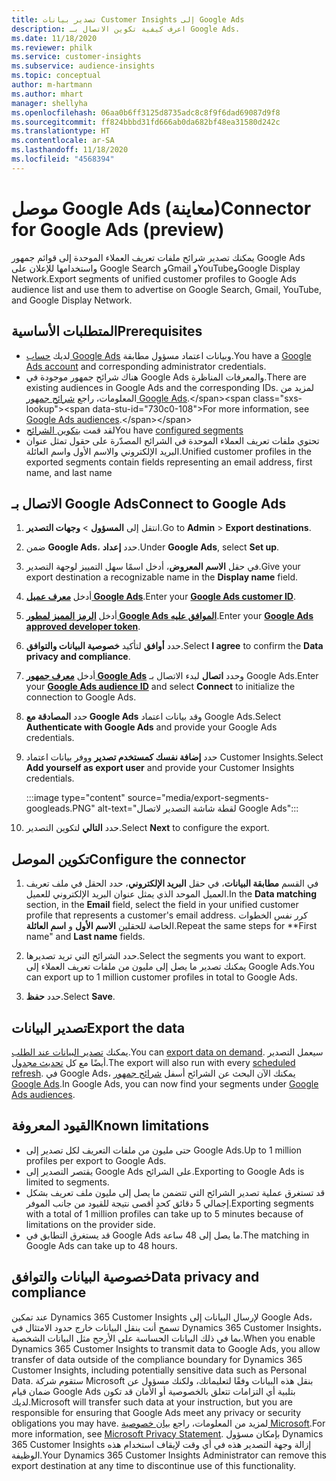 ```yaml
---
title: تصدير بيانات Customer Insights إلى Google Ads
description: اعرف كيفية تكوين الاتصال بـ Google Ads.
ms.date: 11/18/2020
ms.reviewer: philk
ms.service: customer-insights
ms.subservice: audience-insights
ms.topic: conceptual
author: m-hartmann
ms.author: mhart
manager: shellyha
ms.openlocfilehash: 06aa0b6ff3125d8735adc8c8f9f6dad69087d9f8
ms.sourcegitcommit: ff824bbbd31fd666ab0da682bf48ea31580d242c
ms.translationtype: HT
ms.contentlocale: ar-SA
ms.lasthandoff: 11/18/2020
ms.locfileid: "4568394"
---
```

# <a name="connector-for-google-ads-preview"></a><span data-ttu-id="730c0-103">موصل Google Ads (معاينة)</span><span class="sxs-lookup"><span data-stu-id="730c0-103">Connector for Google Ads (preview)</span></span>

<span data-ttu-id="730c0-104">يمكنك تصدير شرائح ملفات تعريف العملاء الموحدة إلى قوائم جمهور Google Ads واستخدامها للإعلان على Google Search وGmail وYouTubeوGoogle Display Network.</span><span class="sxs-lookup"><span data-stu-id="730c0-104">Export segments of unified customer profiles to Google Ads audience list and use them to advertise on Google Search, Gmail, YouTube, and Google Display Network.</span></span> 

## <a name="prerequisites"></a><span data-ttu-id="730c0-105">المتطلبات الأساسية</span><span class="sxs-lookup"><span data-stu-id="730c0-105">Prerequisites</span></span>

-   <span data-ttu-id="730c0-106">لديك [حساب Google Ads](https://ads.google.com/) وبيانات اعتماد مسؤول مطابقة.</span><span class="sxs-lookup"><span data-stu-id="730c0-106">You have a [Google Ads account](https://ads.google.com/) and corresponding administrator credentials.</span></span>
-   <span data-ttu-id="730c0-107">هناك شرائح جمهور موجودة في Google Ads والمعرفات المناظرة.</span><span class="sxs-lookup"><span data-stu-id="730c0-107">There are existing audiences in Google Ads and the corresponding IDs.</span></span> <span data-ttu-id="730c0-108">لمزيد من المعلومات، راجع [شرائح جمهور Google Ads](https://support.google.com/google-ads/answer/7558048?hl=en#:~:text=Audience%20lists%20is%20a%20section,Display%20Network%20through%20remarketing%20campaigns.).</span><span class="sxs-lookup"><span data-stu-id="730c0-108">For more information, see [Google Ads audiences](https://support.google.com/google-ads/answer/7558048?hl=en#:~:text=Audience%20lists%20is%20a%20section,Display%20Network%20through%20remarketing%20campaigns.).</span></span>
-   <span data-ttu-id="730c0-109">لقد قمت [بتكوين الشرائح](segments.md)</span><span class="sxs-lookup"><span data-stu-id="730c0-109">You have [configured segments](segments.md)</span></span>
-   <span data-ttu-id="730c0-110">تحتوي ملفات تعريف العملاء الموحدة في الشرائح المصدّرة على حقول تمثل عنوان البريد الإلكتروني والاسم الأول واسم العائلة.</span><span class="sxs-lookup"><span data-stu-id="730c0-110">Unified customer profiles in the exported segments contain fields representing an email address, first name, and last name</span></span>

## <a name="connect-to-google-ads"></a><span data-ttu-id="730c0-111">الاتصال بـ Google Ads</span><span class="sxs-lookup"><span data-stu-id="730c0-111">Connect to Google Ads</span></span>

1. <span data-ttu-id="730c0-112">انتقل إلى **المسؤول** > **وجهات التصدير**.</span><span class="sxs-lookup"><span data-stu-id="730c0-112">Go to **Admin** > **Export destinations**.</span></span>

1. <span data-ttu-id="730c0-113">ضمن **Google Ads**، حدد **إعداد**.</span><span class="sxs-lookup"><span data-stu-id="730c0-113">Under **Google Ads**, select **Set up**.</span></span>

1. <span data-ttu-id="730c0-114">في حقل **الاسم المعروض**، أدخل اسمًا سهل التمييز لوجهة التصدير.</span><span class="sxs-lookup"><span data-stu-id="730c0-114">Give your export destination a recognizable name in the **Display name** field.</span></span>

1. <span data-ttu-id="730c0-115">أدخل **[معرف عميل Google Ads](https://support.google.com/google-ads/answer/1704344)**.</span><span class="sxs-lookup"><span data-stu-id="730c0-115">Enter your **[Google Ads customer ID](https://support.google.com/google-ads/answer/1704344)**.</span></span>

1. <span data-ttu-id="730c0-116">أدخل **[الرمز المميز لمطور Google Ads الموافق عليه](https://developers.google.com/google-ads/api/docs/first-call/dev-token)**.</span><span class="sxs-lookup"><span data-stu-id="730c0-116">Enter your **[Google Ads approved developer token](https://developers.google.com/google-ads/api/docs/first-call/dev-token)**.</span></span>

1. <span data-ttu-id="730c0-117">حدد **أوافق** لتأكيد **خصوصية البيانات والتوافق‬**.</span><span class="sxs-lookup"><span data-stu-id="730c0-117">Select **I agree** to confirm the **Data privacy and compliance**.</span></span>

1. <span data-ttu-id="730c0-118">أدخل **[معرف جمهور Google Ads](https://support.google.com/google-ads/answer/7558048?hl=en#:~:text=Audience%20lists%20is%20a%20section,Display%20Network%20through%20remarketing%20campaigns.)** وحدد **اتصال** لبدء الاتصال بـ Google Ads.</span><span class="sxs-lookup"><span data-stu-id="730c0-118">Enter your **[Google Ads audience ID](https://support.google.com/google-ads/answer/7558048?hl=en#:~:text=Audience%20lists%20is%20a%20section,Display%20Network%20through%20remarketing%20campaigns.)** and select **Connect** to initialize the connection to Google Ads.</span></span>

1. <span data-ttu-id="730c0-119">حدد **المصادقة مع Google Ads** وقد بيانات اعتماد Google Ads.</span><span class="sxs-lookup"><span data-stu-id="730c0-119">Select **Authenticate with Google Ads** and provide your Google Ads credentials.</span></span>

1. <span data-ttu-id="730c0-120">حدد **إضافة نفسك كمستخدم تصدير** ووفر بيانات اعتماد Customer Insights.</span><span class="sxs-lookup"><span data-stu-id="730c0-120">Select **Add yourself as export user** and provide your Customer Insights credentials.</span></span>

   :::image type="content" source="media/export-segments-googleads.PNG" alt-text="لقطة شاشة التصدير لاتصال Google Ads":::

1. <span data-ttu-id="730c0-122">حدد **التالي** لتكوين التصدير.</span><span class="sxs-lookup"><span data-stu-id="730c0-122">Select **Next** to configure the export.</span></span>

## <a name="configure-the-connector"></a><span data-ttu-id="730c0-123">تكوين الموصل</span><span class="sxs-lookup"><span data-stu-id="730c0-123">Configure the connector</span></span>

1. <span data-ttu-id="730c0-124">في القسم **مطابقة البيانات**، في حقل **البريد الإلكتروني**، حدد الحقل في ملف تعريف العميل الموحد الذي يمثل عنوان البريد الإلكتروني للعميل.</span><span class="sxs-lookup"><span data-stu-id="730c0-124">In the **Data matching** section, in the **Email** field, select the field in your unified customer profile that represents a customer's email address.</span></span> <span data-ttu-id="730c0-125">كرر نفس الخطوات الخاصة للحقلين **الاسم الأول** و **اسم العائلة**.</span><span class="sxs-lookup"><span data-stu-id="730c0-125">Repeat the same steps for \*\*First name" and **Last name** fields.</span></span>

1. <span data-ttu-id="730c0-126">حدد الشرائح التي تريد تصديرها.</span><span class="sxs-lookup"><span data-stu-id="730c0-126">Select the segments you want to export.</span></span> <span data-ttu-id="730c0-127">يمكنك تصدير ما يصل إلى مليون من ملفات تعريف العملاء إلى Google Ads.</span><span class="sxs-lookup"><span data-stu-id="730c0-127">You can export up to 1 million customer profiles in total to Google Ads.</span></span>

1. <span data-ttu-id="730c0-128">حدد **حفظ**.</span><span class="sxs-lookup"><span data-stu-id="730c0-128">Select **Save**.</span></span>

## <a name="export-the-data"></a><span data-ttu-id="730c0-129">تصدير البيانات</span><span class="sxs-lookup"><span data-stu-id="730c0-129">Export the data</span></span>

<span data-ttu-id="730c0-130">يمكنك [تصدير البيانات عند الطلب](export-destinations.md).</span><span class="sxs-lookup"><span data-stu-id="730c0-130">You can [export data on demand](export-destinations.md).</span></span> <span data-ttu-id="730c0-131">سيعمل التصدير أيضًا مع كل [تحديث مجدول](system.md#schedule-tab).</span><span class="sxs-lookup"><span data-stu-id="730c0-131">The export will also run with every [scheduled refresh](system.md#schedule-tab).</span></span> <span data-ttu-id="730c0-132">في Google Ads، يمكنك الآن البحث عن الشرائح أسفل [شرائح جمهور Google Ads](https://support.google.com/google-ads/answer/7558048?hl=en/).</span><span class="sxs-lookup"><span data-stu-id="730c0-132">In Google Ads, you can now find your segments under [Google Ads audiences](https://support.google.com/google-ads/answer/7558048?hl=en/).</span></span>

## <a name="known-limitations"></a><span data-ttu-id="730c0-133">القيود المعروفة</span><span class="sxs-lookup"><span data-stu-id="730c0-133">Known limitations</span></span>

- <span data-ttu-id="730c0-134">حتى مليون من ملفات التعريف لكل تصدير إلى Google Ads.</span><span class="sxs-lookup"><span data-stu-id="730c0-134">Up to 1 million profiles per export to Google Ads.</span></span>
- <span data-ttu-id="730c0-135">يقتصر التصدير إلى Google Ads على الشرائح.</span><span class="sxs-lookup"><span data-stu-id="730c0-135">Exporting to Google Ads is limited to segments.</span></span>
- <span data-ttu-id="730c0-136">قد تستغرق عملية تصدير الشرائح التي تتضمن ما يصل إلى مليون ملف تعريف بشكل إجمالي 5 دقائق كحدٍ أقصى نتيجة للقيود من جانب الموفر.</span><span class="sxs-lookup"><span data-stu-id="730c0-136">Exporting segments with a total of 1 million profiles can take up to 5 minutes because of limitations on the provider side.</span></span> 
- <span data-ttu-id="730c0-137">قد يستغرق التطابق في Google Ads ما يصل إلى 48 ساعة.</span><span class="sxs-lookup"><span data-stu-id="730c0-137">The matching in Google Ads can take up to 48 hours.</span></span>

## <a name="data-privacy-and-compliance"></a><span data-ttu-id="730c0-138">خصوصية البيانات والتوافق</span><span class="sxs-lookup"><span data-stu-id="730c0-138">Data privacy and compliance</span></span>

<span data-ttu-id="730c0-139">عند تمكين Dynamics 365 Customer Insights لإرسال البيانات إلى Google Ads، تسمح أنت بنقل البيانات خارج حدود الامتثال في Dynamics 365 Customer Insights، بما في ذلك البيانات الحساسة على الأرجح مثل البيانات الشخصية.</span><span class="sxs-lookup"><span data-stu-id="730c0-139">When you enable Dynamics 365 Customer Insights to transmit data to Google Ads, you allow transfer of data outside of the compliance boundary for Dynamics 365 Customer Insights, including potentially sensitive data such as Personal Data.</span></span> <span data-ttu-id="730c0-140">ستقوم شركة Microsoft بنقل هذه البيانات وفقًا لتعليماتك، ولكنك مسؤول عن ضمان قيام Google Ads بتلبية أي التزامات تتعلق بالخصوصية أو الأمان قد تكون لديك.</span><span class="sxs-lookup"><span data-stu-id="730c0-140">Microsoft will transfer such data at your instruction, but you are responsible for ensuring that Google Ads meet any privacy or security obligations you may have.</span></span> <span data-ttu-id="730c0-141">لمزيد من المعلومات، راجع [بيان خصوصية Microsoft](https://go.microsoft.com/fwlink/?linkid=396732).</span><span class="sxs-lookup"><span data-stu-id="730c0-141">For more information, see [Microsoft Privacy Statement](https://go.microsoft.com/fwlink/?linkid=396732).</span></span>
<span data-ttu-id="730c0-142">بإمكان مسؤول Dynamics 365 Customer Insights إزالة وجهة التصدير هذه في أي وقت لإيقاف استخدام هذه الوظيفة.</span><span class="sxs-lookup"><span data-stu-id="730c0-142">Your Dynamics 365 Customer Insights Administrator can remove this export destination at any time to discontinue use of this functionality.</span></span>
